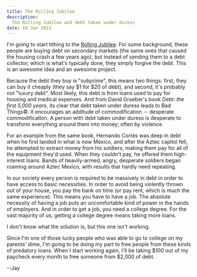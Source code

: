 ```yaml
---
title: The Rolling Jubilee
description:
  The Rolling Jubilee and debt taken under duress
date: 19 Jan 2013
---
```


I'm going to start tithing to the [Rolling Jubilee][].  For some background, these people are buying debt on secondary markets (the same ones that caused the housing crash a few years ago), but instead of sending them to a debt collector, which is what's typically done, they simply forgive the debt.  This is an awesome idea and an awesome project.

Because the debt they buy is "subprime", this means two things: first, they can buy it cheaply (they say $1 for $20 of debt), and second, it's probably not "luxury debt".  Most likely, this debt is from loans used to pay for housing and medical expenses.  And from David Graeber's book *Debt: the first 5,000 years*, its clear that debt taken under duress leads to Bad Things&copy;.  It encourages an additude of commodification -- desperate commodification.  A person with debt taken under duress is desperate to transform everything around them into money; often by violence.

<!--fold-->

For an example from the same book, Hernando Cortés was deep in debt when he first landed in what is now Mexico, and after the Aztec capitol fell, he attempted to extract money from his soldiers, making them pay for all of the equipment they'd used.  When they couldn't pay, he offered them high-interest loans.  Bands of heavily-armed, angry, desperate soldiers began roaming around Aztec Mexico, with results that hardly need repeating.

In our society every person is required to be massively in debt in order to have access to basic necessities.  In order to avoid being violently thrown out of your house, you pay the bank on time (or pay rent, which is much the same experience).  This means you have to have a job.  The absolute necessity of having a job puts an uncomfortable kind of power in the hands of employers.  And in order to get a job, you need a college degree.  For the vast majority of us, getting a college degree means taking more loans.

I don't know what the solution is, but this one isn't working.

Since I'm one of those lucky people who was able to go to college on my parents' dime, I'm going to be doing my part to free people from these kinds of predatory loans.  When I start working again, I'll be taking $100 out of my paycheck every month to free someone from $2,000 of debt.

--Jay

[rolling jubilee]: http://rollingjubilee.org/ "The Rolling Jubilee"
